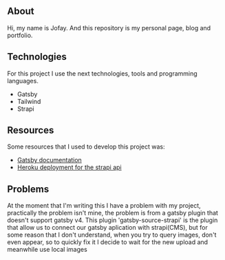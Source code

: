 ## About

Hi, my name is Jofay. And this repository is my personal page, blog and portfolio.

## Technologies

For this project I use the next technologies, tools and programming languages.

- Gatsby
- Tailwind
- Strapi

## Resources

Some resources that I used to develop this project was:

- [Gatsby documentation](https://www.gatsbyjs.com/docs)
- [Heroku deployment for the strapi api](https://docs.strapi.io/developer-docs/latest/setup-deployment-guides/deployment/hosting-guides/heroku.html)

## Problems

At the moment that I'm writing this I have a problem with my project, practically the problem isn't mine, the problem is from a gatsby plugin that doesn't support gatsby v4. This plugin 'gatsby-source-strapi' is the plugin that allow us to connect our gatsby aplication with strapi(CMS), but for some reason that I don't understand, when you try to query images, don't even appear, so to quickly fix it I decide to wait for the new upload and meanwhile use local images
